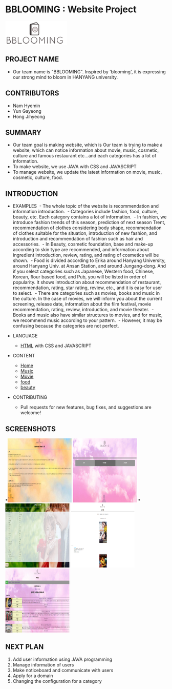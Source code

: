 
# BBLOOMING : Website Project

![Alt text](https://github.com/hyemni/29-bblooming/blob/master/bblooming_content/blooming.jpg)

## PROJECT NAME
* Our team name is "BBLOOMING".
  Inspired by 'blooming', it is expressing our strong mind to bloom in HANYANG university.

## CONTRIBUTORS
* Nam Hyemin
* Yun Gayeong
* Hong Jihyeong

## SUMMARY
* Our team goal is making website, which is Our team is trying to make a website, which can notice information about movie, music, cosmetic, culture
  and famous restaurant etc...and each categories has a lot of information.
* To make website, we use JAVA with CSS and JAVASCRIPT
* To manage website, we update the latest information on movie, music, cosmetic, culture, food.

## INTRODUCTION
* EXAMPLES
  - The whole topic of the website is recommendation and information introduction.
  - Categories include fashion, food, culture, beauty, etc. Each category contains a lot of information.
  - In fashion, we introduce fashion trends of this season, prediction of next season Trent, recommendation of clothes considering body shape, recommendation of clothes suitable for the situation, introduction of new fashion, and introduction and recommendation of fashion such as hair and accessories.
  - In Beauty, cosmetic foundation, base and make-up according to skin type are recommended, and information about ingredient introduction, review, rating, and rating of cosmetics will be shown.
  - Food is divided according to Erika around Hanyang University, around Hanyang Univ. at Ansan Station, and around Jungang-dong. And if you select categories such as Japanese, Western food, Chinese, Korean, flour based food, and Pub, you will be listed in order of popularity. It shows introduction about recommendation of restaurant, recommendation, rating, star rating, review, etc., and it is easy for user to select.
  - There are categories such as movies, books and music in the culture. In the case of movies, we will inform you about the current screening, release date, information about the film festival, movie recommendation, rating, review, introduction, and movie theater.
  - Books and music also have similar structures to movies, and for music, we recommend music according to your pattern.
  - However, it may be confusing because the categories are not perfect.

* LANGUAGE
  - [HTML](http://www.w3schools.com/html/html_intro.asp "HTML") with CSS and JAVASCRIPT
* CONTENT
  - [Home](https://github.com/hyemni/29-bblooming/tree/master/bblooming_content "Home")
  - [Music](https://github.com/hyemni/29-bblooming/tree/master/bblooming_content/music "Music")
  - [Movie](https://github.com/hyemni/29-bblooming/tree/master/bblooming_content/movie "Movie")
  - [food](https://github.com/hyemni/29-bblooming/tree/master/bblooming_content/food "food")
  - [beauty](https://github.com/hyemni/29-bblooming/tree/master/bblooming_content/beauty "beauty")
* CONTRIBUTING
  - Pull requests for new features, bug fixes, and suggestions are welcome!

## SCREENSHOTS
*<img src="https://github.com/hyemni/29-bblooming/blob/master/bblooming_content/screenshot/screen.PNG" width="200" height="200" />
<img src="https://github.com/hyemni/29-bblooming/blob/master/bblooming_content/screenshot/music1.PNG" width="200" height="200" />
*<img src="https://github.com/hyemni/29-bblooming/blob/master/bblooming_content/screenshot/music2.PNG" width="200" height="200" />
<img src="https://github.com/hyemni/29-bblooming/blob/master/bblooming_content/screenshot/movie.PNG" width="200" height="200" />
<img src="https://github.com/hyemni/29-bblooming/blob/master/bblooming_content/screenshot/food.PNG" width="200" height="200" />

## NEXT PLAN
1. Add user information using JAVA programming
2. Manage information of users
3. Make noticeboard and communicate with users
4. Apply for a domain
5. Changing the configuration for a category
